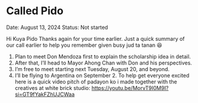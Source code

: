 # Called Pido

Date: August 13, 2024
Status: Not started

Hi Kuya Pido
Thanks again for your time earlier. 
Just a quick summary of our call earlier to help you remember given busy jud ta tanan 😆 
1. Plan to meet Don Mendoza first to explain the scholarship idea in detail.
2. After that, I’ll head to Mayor Ahong Chan with Don and his perspectives.
3. I’m free to meet starting next Tuesday, August 20, and beyond.
4. I’ll be flying to Argentina on September 2.
To help get everyone excited here is a quick video pitch of padayon ko i made together with the creatives at white brick studio: https://youtu.be/MorvT9I0M9I?si=GT9fYakFZhUJCWaa